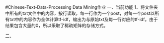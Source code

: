 #Chinese-Text-Data-Processing
Data Mining作业
一、当前功能
1、将文件夹中所有的txt文件中的内容，按行读取，每一行作为一个post，对每一个post以所有txt中的内容作为全体计算tf-idf，输出为与原始txt及每一行对应的tf-idf。由于结果包含大量的0，所以采取了稀疏矩阵的存储方式。

二、